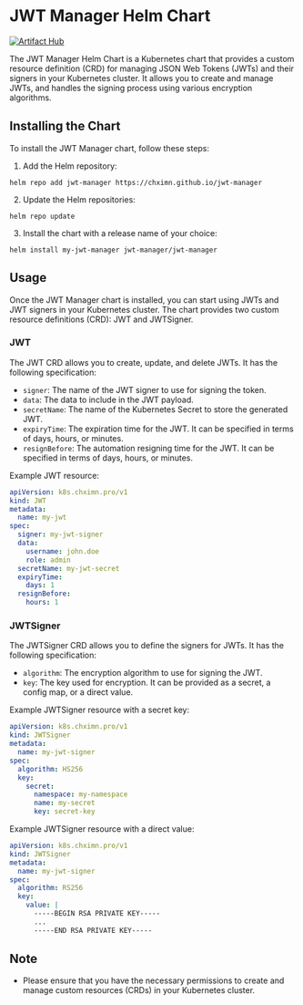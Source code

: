 # JWT Manager Helm Chart
[![Artifact Hub](https://img.shields.io/endpoint?url=https://artifacthub.io/badge/repository/jwt-manager)](https://artifacthub.io/packages/search?repo=jwt-manager)

The JWT Manager Helm Chart is a Kubernetes chart that provides a custom resource definition (CRD) for managing JSON Web Tokens (JWTs) and their signers in your Kubernetes cluster. It allows you to create and manage JWTs, and handles the signing process using various encryption algorithms.

## Installing the Chart

To install the JWT Manager chart, follow these steps:

1. Add the Helm repository:

```shell
helm repo add jwt-manager https://chximn.github.io/jwt-manager
```

2. Update the Helm repositories:
```shell
helm repo update
```

3. Install the chart with a release name of your choice:
```shell
helm install my-jwt-manager jwt-manager/jwt-manager
```


## Usage
Once the JWT Manager chart is installed, you can start using JWTs and JWT signers in your Kubernetes cluster. The chart provides two custom resource definitions (CRD): JWT and JWTSigner.

### JWT
The JWT CRD allows you to create, update, and delete JWTs. It has the following specification:

* `signer`: The name of the JWT signer to use for signing the token.
* `data`: The data to include in the JWT payload.
* `secretName`: The name of the Kubernetes Secret to store the generated JWT.
* `expiryTime`: The expiration time for the JWT. It can be specified in terms of days, hours, or minutes.
* `resignBefore`: The automation resigning time for the JWT. It can be specified in terms of days, hours, or minutes.

Example JWT resource:

```yaml
apiVersion: k8s.chximn.pro/v1
kind: JWT
metadata:
  name: my-jwt
spec:
  signer: my-jwt-signer
  data:
    username: john.doe
    role: admin
  secretName: my-jwt-secret
  expiryTime:
    days: 1
  resignBefore:
    hours: 1
```

### JWTSigner
The JWTSigner CRD allows you to define the signers for JWTs. It has the following specification:

* `algorithm`: The encryption algorithm to use for signing the JWT.
* `key`: The key used for encryption. It can be provided as a secret, a config map, or a direct value.

Example JWTSigner resource with a secret key:

```yaml
apiVersion: k8s.chximn.pro/v1
kind: JWTSigner
metadata:
  name: my-jwt-signer
spec:
  algorithm: HS256
  key:
    secret:
      namespace: my-namespace
      name: my-secret
      key: secret-key
```

Example JWTSigner resource with a direct value:

```yaml
apiVersion: k8s.chximn.pro/v1
kind: JWTSigner
metadata:
  name: my-jwt-signer
spec:
  algorithm: RS256
  key:
    value: |
      -----BEGIN RSA PRIVATE KEY-----
      ...
      -----END RSA PRIVATE KEY-----
```

## Note
* Please ensure that you have the necessary permissions to create and manage custom resources (CRDs) in your Kubernetes cluster.
